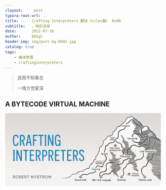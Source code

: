 ```yaml
---
clayout:     post
typora-root-url: ..
title:      Crafting Interpreters 翻译（cclox篇） 0x00
subtitle:   ，地形渲染
date:       2022-07-18
author:     bbkgl
header-img: img/post-bg-0002.jpg
catalog: true
tags:
    - 编译原理
    - craftinginterpreters
---
```


> 连雨不知春去
>
> 一晴方觉夏深

## A BYTECODE VIRTUAL MACHINE

![](/cloud_img/2022-07-18-00-21-53.png)

